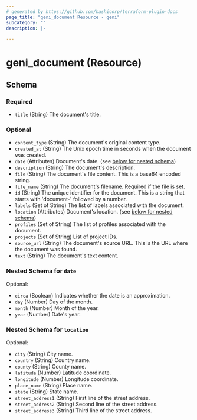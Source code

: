 ```yaml
---
# generated by https://github.com/hashicorp/terraform-plugin-docs
page_title: "geni_document Resource - geni"
subcategory: ""
description: |-
  
---
```


# geni_document (Resource)





<!-- schema generated by tfplugindocs -->
## Schema

### Required

- `title` (String) The document's title.

### Optional

- `content_type` (String) The document's original content type.
- `created_at` (String) The Unix epoch time in seconds when the document was created.
- `date` (Attributes) Document's date. (see [below for nested schema](#nestedatt--date))
- `description` (String) The document's description.
- `file` (String) The document's file content. This is a base64 encoded string.
- `file_name` (String) The document's filename. Required if the file is set.
- `id` (String) The unique identifier for the document. This is a string that starts with 'document-' followed by a number.
- `labels` (Set of String) The list of labels associated with the document.
- `location` (Attributes) Document's location. (see [below for nested schema](#nestedatt--location))
- `profiles` (Set of String) The list of profiles associated with the document.
- `projects` (Set of String) List of project IDs.
- `source_url` (String) The document's source URL. This is the URL where the document was found.
- `text` (String) The document's text content.

<a id="nestedatt--date"></a>
### Nested Schema for `date`

Optional:

- `circa` (Boolean) Indicates whether the date is an approximation.
- `day` (Number) Day of the month.
- `month` (Number) Month of the year.
- `year` (Number) Date's year.


<a id="nestedatt--location"></a>
### Nested Schema for `location`

Optional:

- `city` (String) City name.
- `country` (String) Country name.
- `county` (String) County name.
- `latitude` (Number) Latitude coordinate.
- `longitude` (Number) Longitude coordinate.
- `place_name` (String) Place name.
- `state` (String) State name.
- `street_address1` (String) First line of the street address.
- `street_address2` (String) Second line of the street address.
- `street_address3` (String) Third line of the street address.
